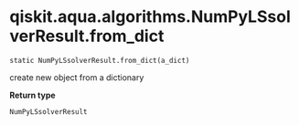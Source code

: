 # qiskit.aqua.algorithms.NumPyLSsolverResult.from\_dict

`static NumPyLSsolverResult.from_dict(a_dict)`

create new object from a dictionary

**Return type**

`NumPyLSsolverResult`
